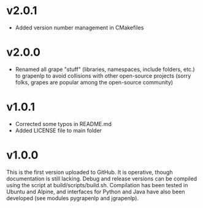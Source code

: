 # v2.0.1
* Added version number management in CMakefiles

# v2.0.0
* Renamed all grape "stuff" (libraries, namespaces, include folders, etc.) to grapenlp to avoid collisions with other open-source projects (sorry folks, grapes are popular among the open-source community)

# v1.0.1
* Corrected some typos in README.md
* Added LICENSE file to main folder

# v1.0.0

This is the first version uploaded to GitHub. It is operative, though documentation is still lacking. Debug and release versions can be compiled using the script at build/scripts/build.sh. Compilation has been tested in Ubuntu and Alpine, and interfaces for Python and Java have also been developed (see modules pygrapenlp and jgrapenlp).
